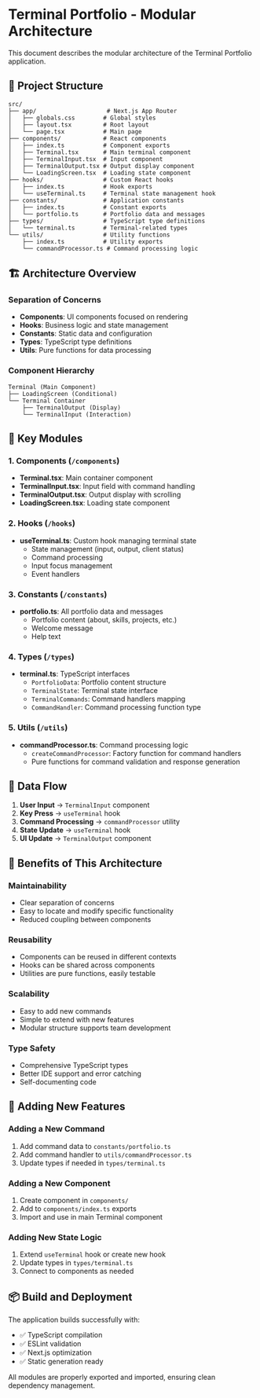 # Terminal Portfolio - Modular Architecture

This document describes the modular architecture of the Terminal Portfolio application.

## 📁 Project Structure

```
src/
├── app/                    # Next.js App Router
│   ├── globals.css        # Global styles
│   ├── layout.tsx         # Root layout
│   └── page.tsx           # Main page
├── components/            # React components
│   ├── index.ts           # Component exports
│   ├── Terminal.tsx       # Main terminal component
│   ├── TerminalInput.tsx  # Input component
│   ├── TerminalOutput.tsx # Output display component
│   └── LoadingScreen.tsx  # Loading state component
├── hooks/                 # Custom React hooks
│   ├── index.ts           # Hook exports
│   └── useTerminal.ts     # Terminal state management hook
├── constants/             # Application constants
│   ├── index.ts           # Constant exports
│   └── portfolio.ts       # Portfolio data and messages
├── types/                 # TypeScript type definitions
│   └── terminal.ts        # Terminal-related types
└── utils/                 # Utility functions
    ├── index.ts           # Utility exports
    └── commandProcessor.ts # Command processing logic
```

## 🏗️ Architecture Overview

### **Separation of Concerns**
- **Components**: UI components focused on rendering
- **Hooks**: Business logic and state management
- **Constants**: Static data and configuration
- **Types**: TypeScript type definitions
- **Utils**: Pure functions for data processing

### **Component Hierarchy**
```
Terminal (Main Component)
├── LoadingScreen (Conditional)
└── Terminal Container
    ├── TerminalOutput (Display)
    └── TerminalInput (Interaction)
```

## 🔧 Key Modules

### **1. Components (`/components`)**
- **Terminal.tsx**: Main container component
- **TerminalInput.tsx**: Input field with command handling
- **TerminalOutput.tsx**: Output display with scrolling
- **LoadingScreen.tsx**: Loading state component

### **2. Hooks (`/hooks`)**
- **useTerminal.ts**: Custom hook managing terminal state
  - State management (input, output, client status)
  - Command processing
  - Input focus management
  - Event handlers

### **3. Constants (`/constants`)**
- **portfolio.ts**: All portfolio data and messages
  - Portfolio content (about, skills, projects, etc.)
  - Welcome message
  - Help text

### **4. Types (`/types`)**
- **terminal.ts**: TypeScript interfaces
  - `PortfolioData`: Portfolio content structure
  - `TerminalState`: Terminal state interface
  - `TerminalCommands`: Command handlers mapping
  - `CommandHandler`: Command processing function type

### **5. Utils (`/utils`)**
- **commandProcessor.ts**: Command processing logic
  - `createCommandProcessor`: Factory function for command handlers
  - Pure functions for command validation and response generation

## 🔄 Data Flow

1. **User Input** → `TerminalInput` component
2. **Key Press** → `useTerminal` hook
3. **Command Processing** → `commandProcessor` utility
4. **State Update** → `useTerminal` hook
5. **UI Update** → `TerminalOutput` component

## 🎯 Benefits of This Architecture

### **Maintainability**
- Clear separation of concerns
- Easy to locate and modify specific functionality
- Reduced coupling between components

### **Reusability**
- Components can be reused in different contexts
- Hooks can be shared across components
- Utilities are pure functions, easily testable

### **Scalability**
- Easy to add new commands
- Simple to extend with new features
- Modular structure supports team development

### **Type Safety**
- Comprehensive TypeScript types
- Better IDE support and error catching
- Self-documenting code

## 🚀 Adding New Features

### **Adding a New Command**
1. Add command data to `constants/portfolio.ts`
2. Add command handler to `utils/commandProcessor.ts`
3. Update types if needed in `types/terminal.ts`

### **Adding a New Component**
1. Create component in `components/`
2. Add to `components/index.ts` exports
3. Import and use in main Terminal component

### **Adding New State Logic**
1. Extend `useTerminal` hook or create new hook
2. Update types in `types/terminal.ts`
3. Connect to components as needed

## 📦 Build and Deployment

The application builds successfully with:
- ✅ TypeScript compilation
- ✅ ESLint validation
- ✅ Next.js optimization
- ✅ Static generation ready

All modules are properly exported and imported, ensuring clean dependency management. 